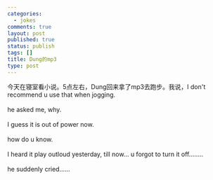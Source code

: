 ```yaml
--- 
categories: 
  - jokes
comments: true
layout: post
published: true
status: publish
tags: []
title: Dung的mp3
type: post
---
```

<div id="msgcns!3725CC0EE38B1F6!1132" class="bvMsg">今天在寝室看小说。5点左右，Dung回来拿了mp3去跑步。我说，I don't recommend u use that when jogging. <br><br>he asked me, why.<br><br>I guess it is out of power now.<br><br>how do u know.<br><br>I heard it play outloud yesterday, till now... u forgot to turn it off........<br><br>he suddenly cried......<br>
</div>
